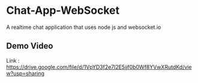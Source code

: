 # Chat-App-WebSocket
A realtime chat application that uses node js and websocket.io

## Demo Video
Link : https://drive.google.com/file/d/1VpYD3f2e7l2E5ijf0b0Wf8YVwXRutdKd/view?usp=sharing

